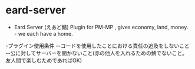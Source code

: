 # eard-server
- Eard Server (えあど鯖)
 Plugin for PM-MP , gives economy, land, money. - we each have a home.

-プラグイン使用条件
--コードを使用したことにおける責任の追及をしないこと
--公に対してサーバーを開かないこと(赤の他人を入れるための鯖でないこと。友人間で楽しむためであればOK)
